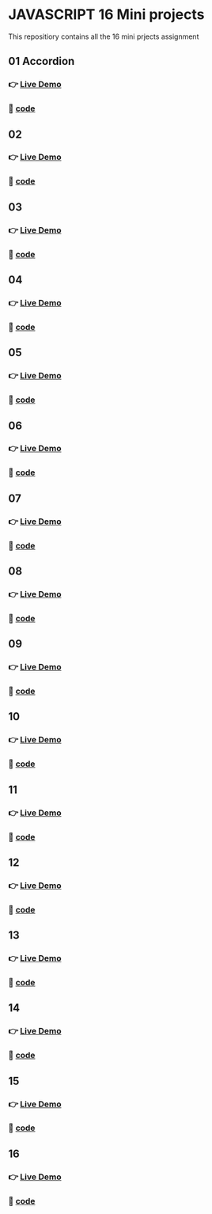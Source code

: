 # JAVASCRIPT 16 Mini projects

This repositiory contains all the 16 mini prjects assignment 

## 01 Accordion

[]()
 
### 👉 [Live Demo](https://fsjs-miniproject-01accordion.netlify.app)    
### 📁 [code](https://github.com/MangeshThakre/JAVASCRIPT-fsjs-16-miniprojects/tree/master/01Accordion)
 

## 02

[]()
### 👉 [Live Demo](https://fsjs-miniproject-02name-conversion.netlify.app)
### 📁 [code](https://github.com/MangeshThakre/JAVASCRIPT-fsjs-16-miniprojects/tree/master/02NameConversion)
 
 ## 03
 
[]()
### 👉 [Live Demo](https://fsjs-miniprojec-03color-changer.netlify.app)
### 📁 [code](https://github.com/MangeshThakre/JAVASCRIPT-fsjs-16-miniprojects/tree/master/03ColorChanger)
 
## 04

[]()
### 👉 [Live Demo](https://fsjs-miniproject-04password-generator.netlify.app)
### 📁 [code](https://github.com/MangeshThakre/JAVASCRIPT-fsjs-16-miniprojects/tree/master/04PasswordGenerator)

## 05

[]()
### 👉 [Live Demo](https://fsjs-miniprojects-05rockpaperscissor.netlify.app)
### 📁 [code](https://github.com/MangeshThakre/JAVASCRIPT-fsjs-16-miniprojects/tree/master/05RockPaperScissor)

## 06

[]()
### 👉 [Live Demo](https://fsjs-miniproject-06jocksgenerator.netlify.app)
### 📁 [code](https://github.com/MangeshThakre/JAVASCRIPT-fsjs-16-miniprojects/tree/master/06JokesGenerator%20-%20API)


## 07

[]()
### 👉 [Live Demo](https://fsjs-miniproject-07qrcode-generator.netlify.app)
### 📁 [code](https://github.com/MangeshThakre/JAVASCRIPT-fsjs-16-miniprojects/tree/master/07QRCodeGenerator%20-%20API)


## 08

[]()
### 👉 [Live Demo](https://fsjs-miniproject-07qrcode-generator.netlify.app)
### 📁 [code](https://github.com/MangeshThakre/JAVASCRIPT-fsjs-16-miniprojects/tree/master/08ShadeUp)


## 09

[]()
### 👉 [Live Demo](https://fsjs-miniproject-09age-calculator.netlify.app)
### 📁 [code](https://github.com/MangeshThakre/JAVASCRIPT-fsjs-16-miniprojects/tree/master/09Age-Calculator)


## 10

[]()
### 👉 [Live Demo](https://fsjs-miniproject-10basic-counter.netlify.app)
### 📁 [code](https://github.com/MangeshThakre/JAVASCRIPT-fsjs-16-miniprojects/tree/master/10BasicCounter)


## 11

[]()
### 👉 [Live Demo](https://fsjs-miniprojec-11binary-t0-decimal.netlify.app)
### 📁 [code](https://github.com/MangeshThakre/JAVASCRIPT-fsjs-16-miniprojects/tree/master/11Binary2Decimal)


## 12

[]()
### 👉 [Live Demo](https://fsjs-miniproject-12calculator.netlify.app)
### 📁 [code](https://github.com/MangeshThakre/JAVASCRIPT-fsjs-16-miniprojects/tree/master/12Calculator)


## 13

[]()
### 👉 [Live Demo](https://fsjs-miniproject-13click-the-button.netlify.app)
### 📁 [code](https://github.com/MangeshThakre/JAVASCRIPT-fsjs-16-miniprojects/tree/master/13ClickTheButton)

## 14

[]()
### 👉 [Live Demo](https://fsjs-miniproject-14quiz-app.netlify.app)
### 📁 [code](https://github.com/MangeshThakre/JAVASCRIPT-fsjs-16-miniprojects/tree/master/14JsQuizApp)



## 15

[]()
### 👉 [Live Demo](https://fsjs-miniproject-15see-what-you-type.netlify.app)
### 📁 [code](https://github.com/MangeshThakre/JAVASCRIPT-fsjs-16-miniprojects/tree/master/15SeeWhatYouType)



## 16

[]()
### 👉 [Live Demo](https://fsjs-miniproject-16todo.netlify.app)
### 📁 [code](https://github.com/MangeshThakre/JAVASCRIPT-fsjs-16-miniprojects/tree/master/16Todo)








